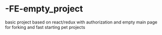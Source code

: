 # -FE-empty_project
basic project based on react/redux with authorization and empty main page for forking and fast starting pet projects
